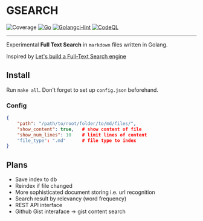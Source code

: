 # GSEARCH
![Coverage](https://img.shields.io/badge/Coverage-28.6%25-red)
[![Go](https://github.com/cvxtct/gsearch/actions/workflows/go.yml/badge.svg)](https://github.com/cvxtct/gsearch/actions/workflows/go.yml) [![Golangci-lint](https://github.com/cvxtct/gsearch/actions/workflows/main.yml/badge.svg)](https://github.com/cvxtct/gsearch/actions/workflows/main.yml) [![CodeQL](https://github.com/cvxtct/gsearch/actions/workflows/codeql.yml/badge.svg)](https://github.com/cvxtct/gsearch/actions/workflows/codeql.yml)

---

Experimental **Full Text Search** in `markdown` files written in Golang.

Inspired by [Let's build a Full-Text Search engine](https://artem.krylysov.com/blog/2020/07/28/lets-build-a-full-text-search-engine/)

## Install

Run `make all`. Don't forget to set up `config.json` beforehand.

### Config

```json
{
    "path": "/path/to/root/folder/to/md/files/",
    "show_content": true,   # show content of file
    "show_num_lines": 10    # limit lines of content
    "file_type": ".md"      # file type to index 
}
```

## Plans

- Save index to db
- Reindex if file changed
- More sophisticated document storing i.e. url recognition 
- Search result by relevancy (word frequency)
- REST API interface
- Github Gist interaface -> gist content search
